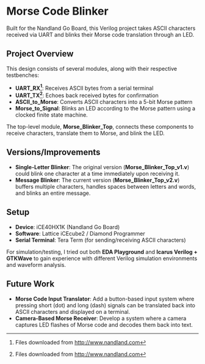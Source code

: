 # Morse Code Blinker
Built for the Nandland Go Board, this Verilog project takes ASCII characters received via UART and blinks their Morse code translation through an LED. 

## Project Overview
This design consists of several modules, along with their respective testbenches:
- **UART_RX[^*]**: Receives ASCII bytes from a serial terminal
- **UART_TX[^*]**: Echoes back received bytes for confirmation
- **ASCII_to_Morse**: Converts ASCII characters into a 5-bit Morse pattern
- **Morse_to_Signal**: Blinks an LED according to the Morse pattern using a clocked finite state machine.
  
The top-level module, **Morse_Blinker_Top**, connects these components to receive characters, translate them to Morse, and blink the LED.

## Versions/Improvements
- **Single-Letter Blinker**: The original version (**Morse_Blinker_Top_v1.v**) could blink one character at a time immediately upon receiving it.
- **Message Blinker**: The current version (**Morse_Blinker_Top_v2.v**) buffers multiple characters, handles spaces between letters and words, and blinks an entire message.

## Setup
- **Device**: iCE40HX1K (Nandland Go Board)
- **Software**: Lattice iCEcube2 / Diamond Programmer
- **Serial Terminal**: Tera Term (for sending/receiving ASCII characters)

For simulation/testing, I tried out both **EDA Playground** and **Icarus Verilog + GTKWave** to gain experience with different Verilog simulation environments and waveform analysis.

## Future Work
- **Morse Code Input Translator**: Add a button-based input system where pressing short (dot) and long (dash) signals can be translated back into ASCII characters and displayed on a terminal.
- **Camera-Based Morse Receiver**: Develop a system where a camera captures LED flashes of Morse code and decodes them back into text.

[^*]: Files downloaded from http://www.nandland.com 
